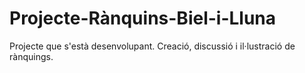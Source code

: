 # Projecte-Rànquins-Biel-i-Lluna

Projecte que s'està desenvolupant. Creació, discussió i il·lustració de rànquings.
